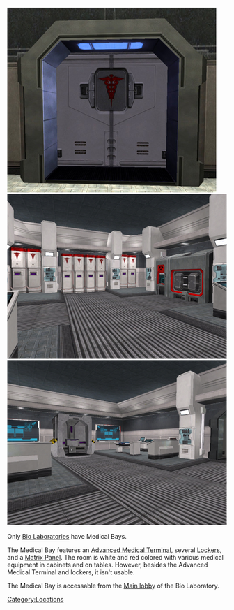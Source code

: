 ![](images/MedBay.jpg "fig:MedBay.jpg") ![](images/MedBay3.jpg "fig:MedBay3.jpg")
![](images/MedBay2.jpg "fig:MedBay2.jpg")

Only [Bio Laboratories](Bio_Laboratory.md "wikilink") have Medical Bays.

The Medical Bay features an [Advanced Medical
Terminal](Advanced_Medical_Terminal.md "wikilink"), several
[Lockers](Locker.md "wikilink"), and a [Matrix
Panel](Matrix_Panel.md "wikilink"). The room is white and red colored with
various medical equipment in cabinets and on tables. However, besides
the Advanced Medical Terminal and lockers, it isn't usable.

The Medical Bay is accessable from the [Main
lobby](Main_lobby.md "wikilink") of the Bio Laboratory.

[Category:Locations](Category:Locations.md "wikilink")
